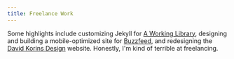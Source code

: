 ```yaml
---
title: Freelance Work
---
```


Some highlights include customizing Jekyll for [A Working Library](http://aworkinglibrary.com), designing and building a mobile-optimized site for [Buzzfeed](http://www.buzzfeed.com), and redesigning the [David Korins Design](http://davidkorinsdesign.com) website. Honestly, I'm kind of terrible at freelancing.
